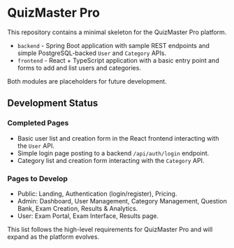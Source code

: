 # QuizMaster Pro

This repository contains a minimal skeleton for the QuizMaster Pro platform.

- `backend` - Spring Boot application with sample REST endpoints and simple
  PostgreSQL-backed `User` and `Category` APIs.
- `frontend` - React + TypeScript application with a basic entry point and forms
  to add and list users and categories.

Both modules are placeholders for future development.

## Development Status

### Completed Pages
- Basic user list and creation form in the React frontend interacting with the `User` API.
- Simple login page posting to a backend `/api/auth/login` endpoint.
- Category list and creation form interacting with the `Category` API.

### Pages to Develop
- Public: Landing, Authentication (login/register), Pricing.
- Admin: Dashboard, User Management, Category Management, Question Bank, Exam Creation, Results & Analytics.
- User: Exam Portal, Exam Interface, Results page.

This list follows the high-level requirements for QuizMaster Pro and will expand as the platform evolves.

